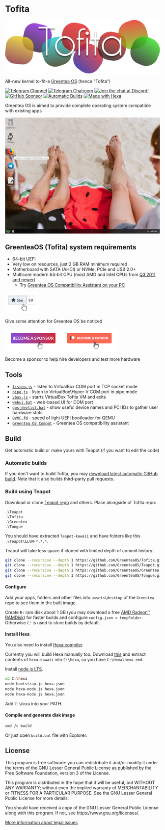 # Tofita

![Tofita Logo](docs/logo.png?raw=true)

All-new kernel to-fit-a [Greentea OS](https://github.com/GreenteaOS) (hence "Tofita")

[![Telegram Channel](https://img.shields.io/badge/Telegram-Greentea%20NEWS-blue.svg)](https://t.me/s/greenteaos_news)
[![Telegram Chatroom](https://img.shields.io/badge/Telegram-Greentea%20OS-blue.svg)](https://telegram.me/greenteaos)
[![Join the chat at Discord!](https://img.shields.io/badge/Discord-Join%20Chat-677bc4.svg)](https://discord.gg/UGZq8GB)
[![GitHub Sponsor](https://img.shields.io/static/v1?label=Sponsor&message=%E2%9D%A4&logo=GitHub&color=%23fe8e86)](https://github.com/sponsors/PeyTy)
[![Automatic Builds](https://img.shields.io/badge/Get-Builds-ff69b4.svg?style=flat)](https://ci.appveyor.com/project/PeyTy/tofita/build/artifacts)
[![Made with Hexa](https://img.shields.io/badge/Code-Hexa-FF7F50.svg?style=flat)](https://github.com/hexalang/hexa)

Greentea OS is aimed to provide complete operating system compatible with existing apps

![Screenshot](https://raw.githubusercontent.com/GreenteaOS/Greentea/kawaii/Images/screenshot.jpg)

## GreenteaOS (Tofita) system requirements

- 64-bit UEFI
- Very low on resources, just 2 GB RAM minimum required
- Motherboard with SATA (AHCI) or NVMe, PCIe and USB 2.0+
- Multicore modern 64-bit CPU (most AMD and Intel CPUs from [Q3 2011 and newer](https://github.com/GreenteaOS/Greentea/blob/kawaii/Developer-Guide/CPUID.md#notes-on-cpu-compatibility))
  - Try [Greentea OS Compatibility Assistant on your PC](https://t.me/s/greenteaos_official/7)

[![Give a star](docs/star.png?raw=true)](https://github.com/GreenteaOS/Tofita/stargazers)

Give some attention for Greentea OS be noticed

[![Become a sponsor](docs/sponsors.png?raw=true)](https://github.com/sponsors/PeyTy)
[![Become a patron](docs/patreon.png?raw=true)](https://www.patreon.com/PeyTy)

Become a sponsor to help hire developers and test more hardware

## Tools

- [`listen.js`](tools/listen.js) - listen to VirtualBox COM port in TCP socket mode
- [`pipe.js`](tools/pipe.js) - listen to VirtualBox\Hyper-V COM port in pipe mode
- [`vbox.js`](tools/vbox.js) - starts VirtualBox Tofita VM and exits
- [`webui.bat`](tools/webui/webui.bat) - web-based UI for COM port
- [`gos-devlist.bat`](tools/gos-devlist.bat) - show useful device names and PCI IDs to gather user hardware stats
- [`OVMF.fd`](https://t.me/s/greenteaos_official/6) - speed of light UEFI bootloader for QEMU
- [`Greentea OS Compat`](https://t.me/s/greenteaos_official/7) - Greentea OS compatibility assistant

## Build

Get automatic build or make yours with Teapot (if you want to edit the code)

### Automatic builds

If you don't want to build Tofita, you may [download latest automatic GitHub build](https://ci.appveyor.com/project/PeyTy/tofita/build/artifacts).
Note that it also builds third-party pull requests.


### Build using Teapot

Download or clone [Teapot repo](https://github.com/GreenteaOS/Teapot#download-latest-zip) and others. Place alongside of Tofita repo:

```
.\Teapot
.\Tofita
.\Greentea
.\Tongue
```

You should have extracted `Teapot-kawaii` and have folders like this `.\Teapot\LLVM-*.*.*`.

Teapot will take less space if cloned with limited depth of commit history:

```sh
git clone --recursive --depth 1 https://github.com/GreenteaOS/Tofita.git
git clone --recursive --depth 1 https://github.com/GreenteaOS/Teapot.git
git clone --recursive --depth 1 https://github.com/GreenteaOS/Greentea.git
git clone --recursive --depth 1 https://github.com/GreenteaOS/Tongue.git
```

#### Configure

Add your apps, folders and other files into `assets\desktop` of the `Greentea` repo to see them in the built image.

Create `R:` ram disk about 1 GB (you may download a free [AMD Radeon™ RAMDisk](http://radeonramdisk.com/files/Radeon_RAMDisk_4_4_0_RC36.msi)) for faster builds and configure `config.json > tempFolder`.
Otherwise `C:` is used to store builds by default.

#### Install Hexa

You also need to install [Hexa compiler](https://github.com/hexalang/hexa#unstable).

Currently you will build Hexa manually too. Download [this](https://github.com/hexalang/hexa/archive/kawaii.zip) and extract contents of `hexa-kawaii` into `C:\Hexa`, so you have `C:\Hexa\hexa.cmd`.

Install [node.js LTS](https://nodejs.org/en/download/).

```sh
cd C:\hexa
node bootstrap.js hexa.json
node hexa-node.js hexa.json
node hexa-node.js hexa.json
```

Add `C:\Hexa` into your PATH.

#### Compile and generate disk image

```sh
cmd /c build
```

Or just open `build.bat` file with Explorer.

## License

This program is free software: you can redistribute it and/or modify
it under the terms of the GNU Lesser General Public License as published by
the Free Software Foundation, version 3 of the License.

This program is distributed in the hope that it will be useful,
but WITHOUT ANY WARRANTY; without even the implied warranty of
MERCHANTABILITY or FITNESS FOR A PARTICULAR PURPOSE. See the
GNU Lesser General Public License for more details.

You should have received a copy of the GNU Lesser General Public License
along with this program. If not, see <https://www.gnu.org/licenses/>.

[More information about legal issues](https://github.com/GreenteaOS/Greentea/blob/kawaii/README.md#license)
